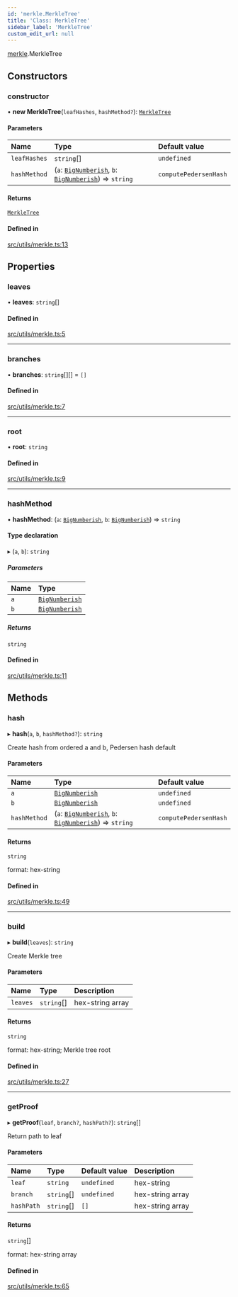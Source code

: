 ```yaml
---
id: 'merkle.MerkleTree'
title: 'Class: MerkleTree'
sidebar_label: 'MerkleTree'
custom_edit_url: null
---
```


[merkle](../namespaces/merkle.md).MerkleTree

## Constructors

### constructor

• **new MerkleTree**(`leafHashes`, `hashMethod?`): [`MerkleTree`](merkle.MerkleTree.md)

#### Parameters

| Name         | Type                                                                                                                                 | Default value         |
| :----------- | :----------------------------------------------------------------------------------------------------------------------------------- | :-------------------- |
| `leafHashes` | `string`[]                                                                                                                           | `undefined`           |
| `hashMethod` | (`a`: [`BigNumberish`](../namespaces/types.md#bignumberish), `b`: [`BigNumberish`](../namespaces/types.md#bignumberish)) => `string` | `computePedersenHash` |

#### Returns

[`MerkleTree`](merkle.MerkleTree.md)

#### Defined in

[src/utils/merkle.ts:13](https://github.com/starknet-io/starknet.js/blob/v5.29.0/src/utils/merkle.ts#L13)

## Properties

### leaves

• **leaves**: `string`[]

#### Defined in

[src/utils/merkle.ts:5](https://github.com/starknet-io/starknet.js/blob/v5.29.0/src/utils/merkle.ts#L5)

---

### branches

• **branches**: `string`[][] = `[]`

#### Defined in

[src/utils/merkle.ts:7](https://github.com/starknet-io/starknet.js/blob/v5.29.0/src/utils/merkle.ts#L7)

---

### root

• **root**: `string`

#### Defined in

[src/utils/merkle.ts:9](https://github.com/starknet-io/starknet.js/blob/v5.29.0/src/utils/merkle.ts#L9)

---

### hashMethod

• **hashMethod**: (`a`: [`BigNumberish`](../namespaces/types.md#bignumberish), `b`: [`BigNumberish`](../namespaces/types.md#bignumberish)) => `string`

#### Type declaration

▸ (`a`, `b`): `string`

##### Parameters

| Name | Type                                                  |
| :--- | :---------------------------------------------------- |
| `a`  | [`BigNumberish`](../namespaces/types.md#bignumberish) |
| `b`  | [`BigNumberish`](../namespaces/types.md#bignumberish) |

##### Returns

`string`

#### Defined in

[src/utils/merkle.ts:11](https://github.com/starknet-io/starknet.js/blob/v5.29.0/src/utils/merkle.ts#L11)

## Methods

### hash

▸ **hash**(`a`, `b`, `hashMethod?`): `string`

Create hash from ordered a and b, Pedersen hash default

#### Parameters

| Name         | Type                                                                                                                                 | Default value         |
| :----------- | :----------------------------------------------------------------------------------------------------------------------------------- | :-------------------- |
| `a`          | [`BigNumberish`](../namespaces/types.md#bignumberish)                                                                                | `undefined`           |
| `b`          | [`BigNumberish`](../namespaces/types.md#bignumberish)                                                                                | `undefined`           |
| `hashMethod` | (`a`: [`BigNumberish`](../namespaces/types.md#bignumberish), `b`: [`BigNumberish`](../namespaces/types.md#bignumberish)) => `string` | `computePedersenHash` |

#### Returns

`string`

format: hex-string

#### Defined in

[src/utils/merkle.ts:49](https://github.com/starknet-io/starknet.js/blob/v5.29.0/src/utils/merkle.ts#L49)

---

### build

▸ **build**(`leaves`): `string`

Create Merkle tree

#### Parameters

| Name     | Type       | Description      |
| :------- | :--------- | :--------------- |
| `leaves` | `string`[] | hex-string array |

#### Returns

`string`

format: hex-string; Merkle tree root

#### Defined in

[src/utils/merkle.ts:27](https://github.com/starknet-io/starknet.js/blob/v5.29.0/src/utils/merkle.ts#L27)

---

### getProof

▸ **getProof**(`leaf`, `branch?`, `hashPath?`): `string`[]

Return path to leaf

#### Parameters

| Name       | Type       | Default value | Description      |
| :--------- | :--------- | :------------ | :--------------- |
| `leaf`     | `string`   | `undefined`   | hex-string       |
| `branch`   | `string`[] | `undefined`   | hex-string array |
| `hashPath` | `string`[] | `[]`          | hex-string array |

#### Returns

`string`[]

format: hex-string array

#### Defined in

[src/utils/merkle.ts:65](https://github.com/starknet-io/starknet.js/blob/v5.29.0/src/utils/merkle.ts#L65)
